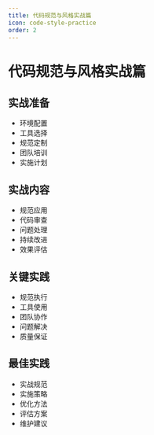```yaml
---
title: 代码规范与风格实战篇
icon: code-style-practice
order: 2
---
```


# 代码规范与风格实战篇

## 实战准备
- 环境配置
- 工具选择
- 规范定制
- 团队培训
- 实施计划

## 实战内容
- 规范应用
- 代码审查
- 问题处理
- 持续改进
- 效果评估

## 关键实践
- 规范执行
- 工具使用
- 团队协作
- 问题解决
- 质量保证

## 最佳实践
- 实战规范
- 实施策略
- 优化方法
- 评估方案
- 维护建议

